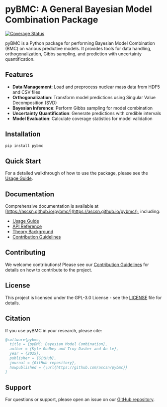 # pyBMC: A General Bayesian Model Combination Package

[![Coverage Status](https://img.shields.io/badge/Coverage-86%25-brightgreen)](https://ascsn.github.io/pybmc/coverage/)

pyBMC is a Python package for performing Bayesian Model Combination (BMC) on various predictive models. It provides tools for data handling, orthogonalization, Gibbs sampling, and prediction with uncertainty quantification.

## Features

- **Data Management**: Load and preprocess nuclear mass data from HDF5 and CSV files
- **Orthogonalization**: Transform model predictions using Singular Value Decomposition (SVD)
- **Bayesian Inference**: Perform Gibbs sampling for model combination
- **Uncertainty Quantification**: Generate predictions with credible intervals
- **Model Evaluation**: Calculate coverage statistics for model validation

## Installation

```bash
pip install pybmc
```

## Quick Start

For a detailed walkthrough of how to use the package, please see the [Usage Guide](docs/usage.md).

## Documentation

Comprehensive documentation is available at [https://ascsn.github.io/pybmc/](https://ascsn.github.io/pybmc/), including:

- [Usage Guide](docs/usage.md)
- [API Reference](docs/api_reference.md)
- [Theory Background](docs/theory.md)
- [Contribution Guidelines](docs/CONTRIBUTING.md)

## Contributing

We welcome contributions! Please see our [Contribution Guidelines](docs/CONTRIBUTING.md) for details on how to contribute to the project.

## License

This project is licensed under the GPL-3.0 License - see the [LICENSE](LICENSE) file for details.

## Citation

If you use pyBMC in your research, please cite:

```bibtex
@software{pybmc,
  title = {pyBMC: Bayesian Model Combination},
  author = {Kyle Godbey and Troy Dasher and An Le},
  year = {2025},
  publisher = {GitHub},
  journal = {GitHub repository},
  howpublished = {\url{https://github.com/ascsn/pybmc}}
}
```

## Support

For questions or support, please open an issue on our [GitHub repository](https://github.com/ascsn/pybmc/issues).
